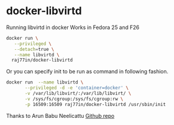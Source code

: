 # docker-libvirtd
Running libvirtd in docker
Works in Fedora 25 and F26

```bash
docker run \
   --privileged \
   --detach=true \
   --name libvirtd \
  raj77in/docker-libvirtd
```

Or you can specify init to be run as command in following fashion.

```bash
docker run  --name libvirtd \
	   --privileged -d -e 'container=docker' \
	   -v /var/lib/libvirt/:/var/lib/libvirt/ \
	   -v /sys/fs/cgroup:/sys/fs/cgroup:rw \
	   -p 16509:16509 raj77in/docker-libvirtd /usr/sbin/init
```

Thanks to Arun Babu Neelicattu [Github repo](https://github.com/abn/dockerfiles)
